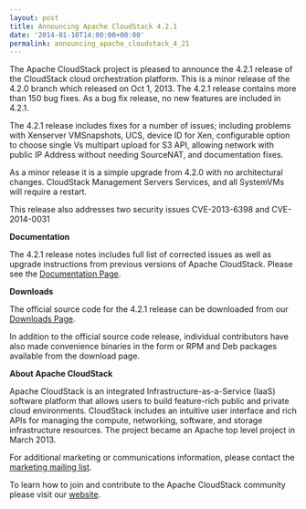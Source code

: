 ```yaml
---
layout: post
title: Announcing Apache CloudStack 4.2.1
date: '2014-01-10T14:00:00+00:00'
permalink: announcing_apache_cloudstack_4_21
---
```

<p>The Apache CloudStack project is pleased to announce the 4.2.1 release of the CloudStack cloud orchestration platform. This is a minor release of the 4.2.0 branch which released on Oct 1, 2013. The 4.2.1 release contains more than 150 bug fixes. As a bug fix release, no new features are included in 4.2.1.</p>
<p>The 4.2.1 release includes fixes for a number of issues; including problems with Xenserver VMSnapshots, UCS, device ID for Xen, configurable option to choose single Vs multipart upload for S3 API, allowing network with public IP Address without needing SourceNAT, and documentation fixes.</p>
<p>As a minor release it is a simple upgrade from 4.2.0 with no architectural changes. CloudStack Management Servers Services, and all SystemVMs will require a restart.</p>
<p>This release also addresses two security issues CVE-2013-6398 and CVE-2014-0031</p>

<p><strong>Documentation</strong></p>
<p>The 4.2.1 release notes includes full list of corrected issues as well as upgrade instructions from previous versions of Apache CloudStack. Please see the <a href="http://cloudstack.apache.org/docs/en-US/Apache_CloudStack/4.2.1/html/Release_Notes/index.html>Release Notes</a> for a full list of corrected issues and upgrade instructions.</p>
<p>The official installation, administration and API documentation for each release are available on our <a href="http://cloudstack.apache.org/docs/">Documentation Page</a>.
</p>

<p><strong>Downloads</strong></p>
<p>The official source code for the 4.2.1 release can be downloaded from our <a href="http://cloudstack.apache.org/downloads.html">Downloads Page</a>.</p>
<p>In addition to the official source code release, individual contributors have also made convenience binaries in the form or RPM and Deb packages available from the download page. </p>

<p><strong>About Apache CloudStack</strong></p>
<p>Apache CloudStack is an integrated Infrastructure-as-a-Service (IaaS) software platform that allows users to build feature-rich public and private cloud environments. CloudStack includes an intuitive user interface and rich APIs for managing the compute, networking, software, and storage infrastructure resources. The project became an Apache top level project in March 2013.</p>

<p>For additional marketing or communications information, please contact the <a href="mailto:marketing@cloudstack.apache.org">marketing mailing list</a>.</p>
<p>To learn how to join and contribute to the Apache CloudStack community please visit our <a href="http://cloudstack.apache.org">website</a>.</p>

